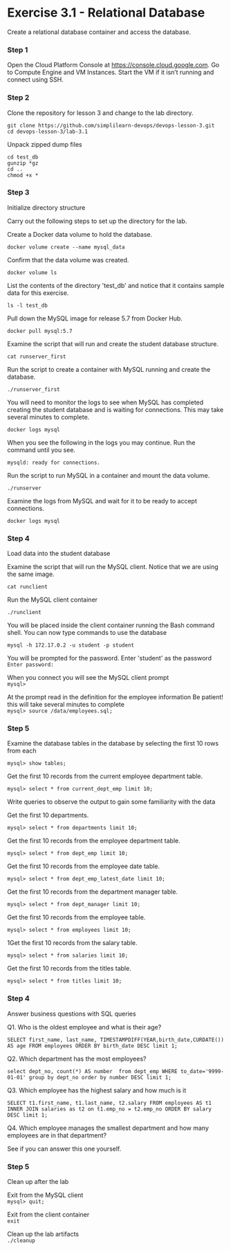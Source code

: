 # Exercise 3.1 - Relational Database

Create a relational database container and access the database.

### Step 1

Open the Cloud Platform Console at https://console.cloud.google.com. Go to Compute Engine and VM Instances.
Start the VM if it isn’t running and connect using SSH.

### Step 2

Clone the repository for lesson 3 and change to the lab directory.

`git clone https://github.com/simplilearn-devops/devops-lesson-3.git`  
`cd devops-lesson-3/lab-3.1`  

Unpack zipped dump files

`cd test_db`  
`gunzip *gz`  
`cd ..`  
`chmod +x *`  


### Step 3

Initialize directory structure

Carry out the following steps to set up the directory for the lab.

Create a Docker data volume to hold the database.

`docker volume create --name mysql_data`  

Confirm that the data volume was created.

`docker volume ls`  

List the contents of the directory 'test_db' and notice that it contains sample data for this exercise.

`ls -l test_db`  

Pull down the MySQL image for release 5.7 from Docker Hub.

`docker pull mysql:5.7` 

Examine the script that will run and create the student database structure.

`cat runserver_first`  

Run the script to create a container with MySQL running and create the database.

`./runserver_first`  

You will need to monitor the logs to see when MySQL has completed creating
the student database and is waiting for connections. This may take several minutes
to complete.

`docker logs mysql`  

When you see the following in the logs you may continue. Run the command until you see.

`mysqld: ready for connections.`  

Run the script to run MySQL in a container and mount the data volume.

`./runserver`  

Examine the logs from MySQL and wait for it to be ready to accept connections.

`docker logs mysql`  

### Step 4

Load data into the student database

Examine the script that will run the MySQL client. Notice that we are using the same image.

`cat runclient`  

Run the MySQL client container

`./runclient`  

You will be placed inside the client container running the Bash command shell.
You can now type commands to use the database

`mysql -h 172.17.0.2 -u student -p student`  

You will be prompted for the password. Enter 'student' as the password  
`Enter password:`  

When you connect you will see the MySQL client prompt  
`mysql>`  

At the prompt read in the definition for the employee information
Be patient! this will take several minutes to complete  
`mysql> source /data/employees.sql;`  

### Step 5

Examine the database tables in the database by selecting the first 10 rows from each

`mysql> show tables;`  

Get the first 10 records from the current employee department table.

`mysql> select * from current_dept_emp limit 10;`  

Write queries to observe the output to gain some familiarity with the data

Get the first 10 departments.

`mysql> select * from departments limit 10;`  

Get the first 10 records from the employee department table.

`mysql> select * from dept_emp limit 10;`  


Get the first 10 records from the employee date table.

`mysql> select * from dept_emp_latest_date limit 10;`  


Get the first 10 records from the department manager table.

`mysql> select * from dept_manager limit 10;`  


Get the first 10 records from the employee table.

`mysql> select * from employees limit 10;`  

1Get the first 10 records from the salary table.

`mysql> select * from salaries limit 10;`  

Get the first 10 records from the titles table.

`mysql> select * from titles limit 10;`  


### Step 4

Answer business questions with SQL queries

Q1. Who is the oldest employee and what is their age?

`SELECT first_name, last_name, TIMESTAMPDIFF(YEAR,birth_date,CURDATE()) AS age FROM employees ORDER BY birth_date DESC limit 1;`  

Q2. Which department has the most employees?

`select dept_no, count(*) AS number  from dept_emp WHERE to_date='9999-01-01' group by dept_no order by number DESC limit 1;`  

Q3. Which employee has the highest salary and how much is it

`SELECT t1.first_name, t1.last_name, t2.salary FROM employees AS t1 INNER JOIN salaries as t2 on t1.emp_no = t2.emp_no ORDER BY salary DESC limit 1;`  


Q4. Which employee manages the smallest department and how many employees are in that department?

See if you can answer this one yourself.

### Step 5
 
Clean up after the lab

 Exit from the MySQL client  
`mysql> quit;`  

 Exit from the client container  
 `exit`  

 Clean up the lab artifacts  
 `./cleanup`  

 
